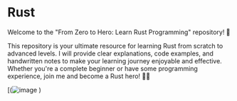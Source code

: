 # Rust
Welcome to the "From Zero to Hero: Learn Rust Programming" repository! 🚀

This repository is your ultimate resource for learning Rust from scratch to advanced levels. I will provide clear explanations, code examples, and handwritten notes to make your learning journey enjoyable and effective. Whether you're a complete beginner or have some programming experience, join me and become a Rust hero! 🦀📝


[(![image](https://github.com/0xCD4/RusticAdventures/assets/116346668/39f3123f-6a8a-4316-9e73-6449d59900e4)
)


